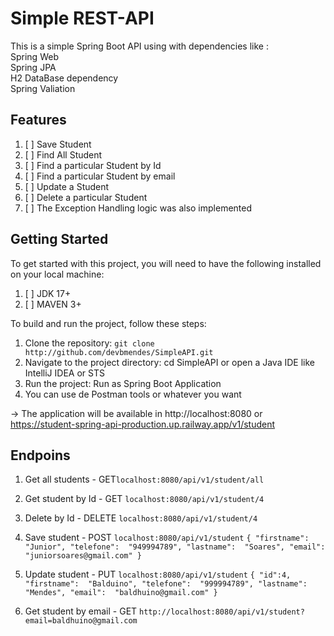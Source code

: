 # Simple REST-API
<p> This is a simple Spring Boot API using with dependencies like : </br>
Spring Web </br>
Spring JPA </br>
H2 DataBase dependency</br>
Spring Valiation </br>
 <p/>
<h2> Features </h2>

 1. [ ] Save Student
 2. [ ] Find All Student
 3. [ ] Find a particular Student by Id
 4. [ ] Find a particular Student by email
 5. [ ] Update a Student
 6. [ ] Delete a particular Student
 7. [ ] The Exception Handling logic was also implemented
<h2> Getting Started </h2>
<p> To get started with this project, you will need to have the following installed on your local machine: </p>
 
 1. [ ] JDK 17+
 2. [ ] MAVEN 3+

To build and run the project, follow these steps:
 1. Clone the repository: `git clone http://github.com/devbmendes/SimpleAPI.git`
 2. Navigate to the project directory: cd SimpleAPI or open a Java IDE like IntelliJ IDEA or STS
 3. Run the project: Run as Spring Boot Application
 4. You can use de Postman tools or whatever you want
 
-> The application will be available in http://localhost:8080 or https://student-spring-api-production.up.railway.app/v1/student
## Endpoins

 1. Get all students - GET`localhost:8080/api/v1/student/all`
 2. Get student by Id - GET `localhost:8080/api/v1/student/4`
 3. Delete by Id - DELETE `localhost:8080/api/v1/student/4`
 4. Save student - POST  `localhost:8080/api/v1/student` 
 `{
     "firstname":  "Junior",
     "telefone":  "949994789",
     "lastname":  "Soares",
     "email":  "juniorsoares@gmail.com"
    }`

5. Update student - PUT `localhost:8080/api/v1/student`
	`{
	  "id":4,
    "firstname":  "Balduino",
    "telefone":  "999994789",
    "lastname":  "Mendes",
    "email":  "baldhuino@gmail.com"
    }`
6. Get student by email - GET `http://localhost:8080/api/v1/student?email=baldhuino@gmail.com`
 
